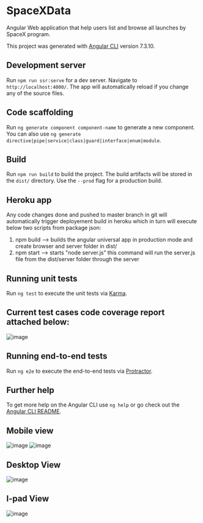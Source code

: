 # SpaceXData

Angular Web application that help users list and browse all launches by SpaceX program.

This project was generated with [Angular CLI](https://github.com/angular/angular-cli) version 7.3.10.

## Development server

Run `npm run ssr:serve` for a dev server. Navigate to `http://localhost:4000/`. The app will automatically reload if you change any of the source files.

## Code scaffolding

Run `ng generate component component-name` to generate a new component. You can also use `ng generate directive|pipe|service|class|guard|interface|enum|module`.

## Build

Run `npm run build` to build the project. The build artifacts will be stored in the `dist/` directory. Use the `--prod` flag for a production build.

## Heroku app

Any code changes done and pushed to master branch in git will automatically trigger deployement build in heroku which in turn will execute below two scripts from package json:

1.  npm build --> builds the angular universal app in production mode and create browser and server folder in dist/
2.  npm start --> starts "node server.js” this command will run the server.js file from the dist/server folder through the server

## Running unit tests

Run `ng test` to execute the unit tests via [Karma](https://karma-runner.github.io).

## Current test cases code coverage report attached below:

![image](https://user-images.githubusercontent.com/56883443/98465927-56620a00-21f2-11eb-8b6b-b0211a77df5c.png)


## Running end-to-end tests

Run `ng e2e` to execute the end-to-end tests via [Protractor](http://www.protractortest.org/).

## Further help

To get more help on the Angular CLI use `ng help` or go check out the [Angular CLI README](https://github.com/angular/angular-cli/blob/master/README.md).


## Mobile view
![image](https://user-images.githubusercontent.com/56883443/98466204-05ebac00-21f4-11eb-8f15-1ea474850a01.png)
![image](https://user-images.githubusercontent.com/56883443/98466223-2ae01f00-21f4-11eb-966b-67951282b53a.png)


## Desktop View
![image](https://user-images.githubusercontent.com/56883443/98466151-b9a06c00-21f3-11eb-8535-30199f0821a1.png)

## I-pad View
![image](https://user-images.githubusercontent.com/56883443/98466252-53681900-21f4-11eb-8ef5-602682659565.png)



